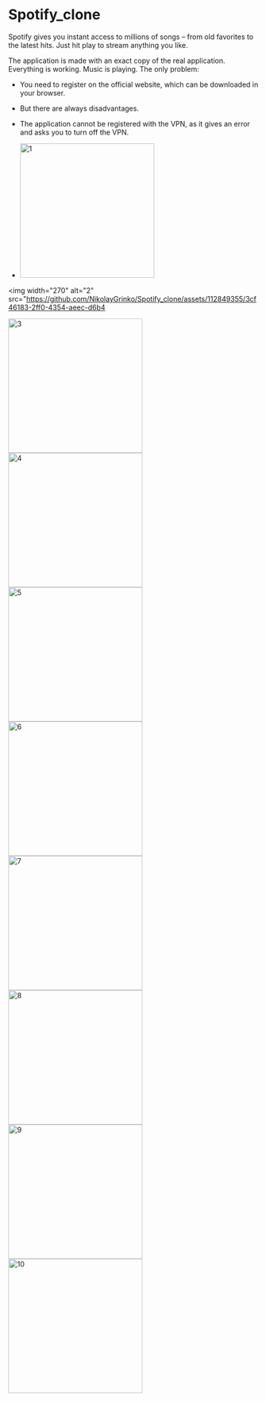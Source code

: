 # Spotify_clone

Spotify gives you instant access to millions of songs – from old favorites to the latest hits. 
Just hit play to stream anything you like.

The application is made with an exact copy of the real application.
Everything is working.
Music is playing.
The only problem:
- You need to register on the official website, which can be downloaded in your browser.
- But there are always disadvantages.
- The application cannot be registered with the VPN, as it gives an error and asks you to turn off the VPN.

- <img width="270" alt="1" src="https://github.com/NikolayGrinko/Spotify_clone/assets/112849355/68f35cea-e990-4766-b6d2-5eddad6ae91d">




<img width="270" alt="2" src="https://github.com/NikolayGrinko/Spotify_clone/assets/112849355/3cf46183-2ff0-4354-aeec-d6b4




<img width="270" alt="3" src="https://github.com/NikolayGrinko/Spotify_clone/assets/112849355/6afe60ca-b50d-4129-a95c-8a3a762e0308">




<img width="270" alt="4" src="https://github.com/NikolayGrinko/Spotify_clone/assets/112849355/be87d199-4292-4cba-ae29-9efea15d4aed">




<img width="270" alt="5" src="https://github.com/NikolayGrinko/Spotify_clone/assets/112849355/267a697e-5a4a-49e4-b943-b8567b5075b6">




<img width="270" alt="6" src="https://github.com/NikolayGrinko/Spotify_clone/assets/112849355/8faf4008-4c21-491d-8f4c-e5eb30b7a96c">



<img width="270" alt="7" src="https://github.com/NikolayGrinko/Spotify_clone/assets/112849355/25fb6b08-c171-427b-9ed2-d9ad8db45a37">




<img width="270" alt="8" src="https://github.com/NikolayGrinko/Spotify_clone/assets/112849355/73e4a543-d3bd-4443-919b-94e308f77fd2">





<img width="270" alt="9" src="https://github.com/NikolayGrinko/Spotify_clone/assets/112849355/562cfd79-3c9b-430a-989c-0abefffc1767">



<img width="270" alt="10" src="https://github.com/NikolayGrinko/Spotify_clone/assets/112849355/39cc5b78-af24-4b20-92f2-f9af677f6103">






